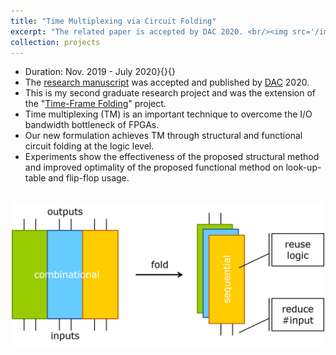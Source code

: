 ```yaml
---
title: "Time Multiplexing via Circuit Folding"
excerpt: "The related paper is accepted by DAC 2020. <br/><img src='/images/tm.png' width='500'>"
collection: projects
---
```


* Duration: Nov. 2019 - July 2020}{}{}
* The [research manuscript](https://b04901112.github.io/publication/2020-07-timeMux) was accepted and published by [DAC](https://www.dac.com/) 2020.
* This is my second graduate research project and was the extension of the "[Time-Frame Folding](https://b04901112.github.io/projects/3.tff)" project.
* Time multiplexing (TM) is an important technique to overcome the I/O bandwidth bottleneck of FPGAs.
* Our new formulation achieves TM through structural and functional circuit folding at the logic level.
* Experiments show the effectiveness of the proposed structural method and improved optimality of the proposed functional method on look-up-table and flip-flop usage.
<br/>
<center><img src='/images/tm.png' width='500'></center>